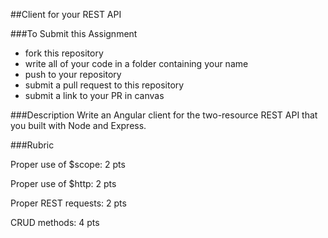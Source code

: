 ##Client for your REST API

###To Submit this Assignment

- fork this repository
- write all of your code in a folder containing your name
- push to your repository
- submit a pull request to this repository
- submit a link to your PR in canvas

###Description
Write an Angular client for the two-resource REST API that you built with Node and Express.

###Rubric

Proper use of $scope: 2 pts

Proper use of $http: 2 pts

Proper REST requests: 2 pts

CRUD methods: 4 pts
